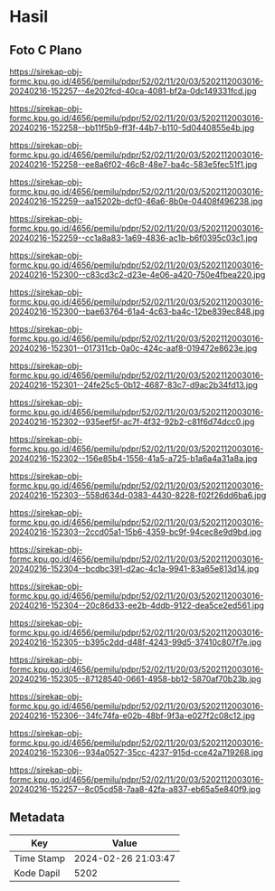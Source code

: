 # Hasil

## Foto C Plano

https://sirekap-obj-formc.kpu.go.id/4656/pemilu/pdpr/52/02/11/20/03/5202112003016-20240216-152257--4e202fcd-40ca-4081-bf2a-0dc149331fcd.jpg

https://sirekap-obj-formc.kpu.go.id/4656/pemilu/pdpr/52/02/11/20/03/5202112003016-20240216-152258--bb11f5b9-ff3f-44b7-b110-5d0440855e4b.jpg

https://sirekap-obj-formc.kpu.go.id/4656/pemilu/pdpr/52/02/11/20/03/5202112003016-20240216-152258--ee8a6f02-46c8-48e7-ba4c-583e5fec51f1.jpg

https://sirekap-obj-formc.kpu.go.id/4656/pemilu/pdpr/52/02/11/20/03/5202112003016-20240216-152259--aa15202b-dcf0-46a6-8b0e-04408f496238.jpg

https://sirekap-obj-formc.kpu.go.id/4656/pemilu/pdpr/52/02/11/20/03/5202112003016-20240216-152259--cc1a8a83-1a69-4836-ac1b-b6f0395c03c1.jpg

https://sirekap-obj-formc.kpu.go.id/4656/pemilu/pdpr/52/02/11/20/03/5202112003016-20240216-152300--c83cd3c2-d23e-4e06-a420-750e4fbea220.jpg

https://sirekap-obj-formc.kpu.go.id/4656/pemilu/pdpr/52/02/11/20/03/5202112003016-20240216-152300--bae63764-61a4-4c63-ba4c-12be839ec848.jpg

https://sirekap-obj-formc.kpu.go.id/4656/pemilu/pdpr/52/02/11/20/03/5202112003016-20240216-152301--017311cb-0a0c-424c-aaf8-019472e8623e.jpg

https://sirekap-obj-formc.kpu.go.id/4656/pemilu/pdpr/52/02/11/20/03/5202112003016-20240216-152301--24fe25c5-0b12-4687-83c7-d9ac2b34fd13.jpg

https://sirekap-obj-formc.kpu.go.id/4656/pemilu/pdpr/52/02/11/20/03/5202112003016-20240216-152302--935eef5f-ac7f-4f32-92b2-c81f6d74dcc0.jpg

https://sirekap-obj-formc.kpu.go.id/4656/pemilu/pdpr/52/02/11/20/03/5202112003016-20240216-152302--156e85b4-1556-41a5-a725-b1a6a4a31a8a.jpg

https://sirekap-obj-formc.kpu.go.id/4656/pemilu/pdpr/52/02/11/20/03/5202112003016-20240216-152303--558d634d-0383-4430-8228-f02f26dd6ba6.jpg

https://sirekap-obj-formc.kpu.go.id/4656/pemilu/pdpr/52/02/11/20/03/5202112003016-20240216-152303--2ccd05a1-15b6-4359-bc9f-94cec8e9d9bd.jpg

https://sirekap-obj-formc.kpu.go.id/4656/pemilu/pdpr/52/02/11/20/03/5202112003016-20240216-152304--bcdbc391-d2ac-4c1a-9941-83a65e813d14.jpg

https://sirekap-obj-formc.kpu.go.id/4656/pemilu/pdpr/52/02/11/20/03/5202112003016-20240216-152304--20c86d33-ee2b-4ddb-9122-dea5ce2ed561.jpg

https://sirekap-obj-formc.kpu.go.id/4656/pemilu/pdpr/52/02/11/20/03/5202112003016-20240216-152305--b395c2dd-d48f-4243-99d5-37410c807f7e.jpg

https://sirekap-obj-formc.kpu.go.id/4656/pemilu/pdpr/52/02/11/20/03/5202112003016-20240216-152305--87128540-0661-4958-bb12-5870af70b23b.jpg

https://sirekap-obj-formc.kpu.go.id/4656/pemilu/pdpr/52/02/11/20/03/5202112003016-20240216-152306--34fc74fa-e02b-48bf-9f3a-e027f2c08c12.jpg

https://sirekap-obj-formc.kpu.go.id/4656/pemilu/pdpr/52/02/11/20/03/5202112003016-20240216-152306--934a0527-35cc-4237-915d-cce42a719268.jpg

https://sirekap-obj-formc.kpu.go.id/4656/pemilu/pdpr/52/02/11/20/03/5202112003016-20240216-152257--8c05cd58-7aa8-42fa-a837-eb65a5e840f9.jpg


## Metadata

| Key        | Value               |
| ---------- | ------------------- |
| Time Stamp | 2024-02-26 21:03:47 |
| Kode Dapil | 5202                |



